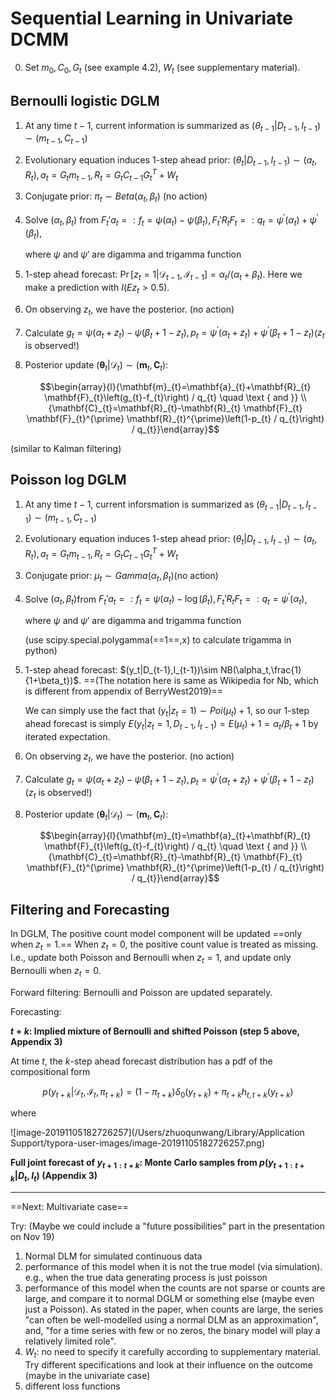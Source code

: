 # Sequential Learning in Univariate DCMM

0. Set $m_0,C_0,G_t$ (see example 4.2), $W_t$ (see supplementary material).

## Bernoulli logistic DGLM

1. At any time $t-1$, current information is summarized as $(\theta_{t-1}|D_{t-1},I_{t-1})\sim(m_{t-1},C_{t-1})$

2. Evolutionary equation induces 1-step ahead prior: $(\theta_{t}|D_{t-1},I_{t-1})\sim(a_{t},R_{t}), a_t=G_tm_{t-1},R_t=G_tC_{t-1}G_t^T+W_t$

3. Conjugate prior: $\pi_t\sim Beta(\alpha_t,\beta_t)$ (no action)

4. Solve $(\alpha_t,\beta_t)$  from  $F_t 'a_t=:f_{t}=\psi\left(\alpha_{t}\right)-\psi\left(\beta_{t}\right), F_t' R_tF_t=:q_{t}=\psi^{\prime}\left(\alpha_{t}\right)+\psi^{\prime}\left(\beta_{t}\right)$, 

   where $\psi​$ and $\psi'​$ are digamma and trigamma function

5. 1-step ahead forecast: $\operatorname{Pr}\left[z_{t}=1 | \mathcal{D}_{t-1}, \mathcal{I}_{t-1}\right]=\alpha_{t} /\left(\alpha_{t}+\beta_{t}\right)​$. Here we make a prediction with $I(Ez_t>0.5)​$.

6. On observing $z_t​$, we have the posterior. (no action)

7. Calculate $g_{t}=\psi\left(\alpha_{t}+z_{t}\right)-\psi\left(\beta_{t}+1-z_{t}\right), p_{t}=\psi^{\prime}\left(\alpha_{t}+z_{t}\right)+\psi^{\prime}\left(\beta_{t}+1-z_{t}\right)​$ ($z_t​$ is observed!)

8. Posterior update $\left(\boldsymbol{\theta}_{t} | \mathcal{D}_{t}\right) \sim\left(\mathbf{m}_{t}, \mathbf{C}_{t}\right)$:

   $$\begin{array}{l}{\mathbf{m}_{t}=\mathbf{a}_{t}+\mathbf{R}_{t} \mathbf{F}_{t}\left(g_{t}-f_{t}\right) / q_{t} \quad \text { and }} \\ {\mathbf{C}_{t}=\mathbf{R}_{t}-\mathbf{R}_{t} \mathbf{F}_{t} \mathbf{F}_{t}^{\prime} \mathbf{R}_{t}^{\prime}\left(1-p_{t} / q_{t}\right) / q_{t}}\end{array}$$

(similar to Kalman filtering)

## Poisson log DGLM

1. At any time $t-1$, current inforsmation is summarized as $(\theta_{t-1}|D_{t-1},I_{t-1})\sim(m_{t-1},C_{t-1})$

2. Evolutionary equation induces 1-step ahead prior: $(\theta_{t}|D_{t-1},I_{t-1})\sim(a_{t},R_{t}), a_t=G_tm_{t-1},R_t=G_tC_{t-1}G_t^T+W_t$

3. Conjugate prior: $\mu_t\sim Gamma(\alpha_t,\beta_t)​$ (no action)

4. Solve $(\alpha_t,\beta_t)​$  from  $F_t 'a_t=:f_{t}=\psi\left(\alpha_{t}\right)-\log\left(\beta_{t}\right), F_t' R_tF_t=:q_{t}=\psi^{\prime}\left(\alpha_{t}\right)​$, 

   where $\psi$ and $\psi'$ are digamma and trigamma function

   (use scipy.special.polygamma(==1==,x) to calculate trigamma in python)

5. 1-step ahead forecast: $(y_t|D_{t-1},I_{t-1})\sim NB(\alpha_t,\frac{1}{1+\beta_t})$. ==(The notation here is same as Wikipedia for Nb, which is different from appendix of BerryWest2019)==

   We can simply use the fact that $(y_t|z_t=1)\sim Poi(\mu_t)+1$, so our 1-step ahead forecast is simply $E(y_t|z_t=1,D_{t-1},I_{t-1})=E(\mu_t)+1=\alpha_t/\beta_t+1$ by iterated expectation.

6. On observing $z_t$, we have the posterior. (no action)

7. Calculate $g_{t}=\psi\left(\alpha_{t}+z_{t}\right)-\psi\left(\beta_{t}+1-z_{t}\right), p_{t}=\psi^{\prime}\left(\alpha_{t}+z_{t}\right)+\psi^{\prime}\left(\beta_{t}+1-z_{t}\right)$ ($z_t$ is observed!)

8. Posterior update $\left(\boldsymbol{\theta}_{t} | \mathcal{D}_{t}\right) \sim\left(\mathbf{m}_{t}, \mathbf{C}_{t}\right)$:

   $$\begin{array}{l}{\mathbf{m}_{t}=\mathbf{a}_{t}+\mathbf{R}_{t} \mathbf{F}_{t}\left(g_{t}-f_{t}\right) / q_{t} \quad \text { and }} \\ {\mathbf{C}_{t}=\mathbf{R}_{t}-\mathbf{R}_{t} \mathbf{F}_{t} \mathbf{F}_{t}^{\prime} \mathbf{R}_{t}^{\prime}\left(1-p_{t} / q_{t}\right) / q_{t}}\end{array}$$



## Filtering and Forecasting

In DGLM, The positive count model component will be updated ==only when $z_t=1$.== When $z_t=0$, the positive count value is treated as missing. I.e., update both Poisson and Bernoulli when $z_t=1$, and update only Bernoulli when $z_t=0$.

Forward filtering: Bernoulli and Poisson are updated separately.

Forecasting: 

**$t+k$: Implied mixture of Bernoulli and shifted Poisson (step 5 above, Appendix 3)**

At time *t*, the *k*-step ahead forecast distribution has a pdf of the compositional form

$$ p\left(y_{t+k} | \mathcal{D}_{t}, \mathcal{I}_{t}, \pi_{t+k}\right)=\left(1-\pi_{t+k}\right) \delta_{0}\left(y_{t+k}\right) +\pi_{t+k} h_{t, t+k}\left(y_{t+k}\right) $$

where 

![image-20191105182726257](/Users/zhuoqunwang/Library/Application Support/typora-user-images/image-20191105182726257.png)

**Full joint forecast of $y_{t+1:t+k}$: Monte Carlo samples from $p(y_{t+1:t+k}|D_{t},I_t)$ (Appendix 3)**

--------------

==Next: Multivariate case==

Try: (Maybe we could include a "future possibilities" part in the presentation on Nov 19)

1. Normal DLM for simulated continuous data
2. performance of this model when it is not the true model (via simulation). e.g., when the true data generating process is just poisson
3. performance of this model when the counts are not sparse or counts are large, and compare it to normal DGLM or something else (maybe even just a Poisson). As stated in the paper, when counts are large, the series "can often be well-modelled using a normal DLM as an approximation", and, "for a time series with few or no zeros, the binary model will play a relatively limited role".
4. $W_t$: no need to specify it carefully according to supplementary material. Try different specifications and look at their influence on the outcome (maybe in the univariate case) 
5. different loss functions 



